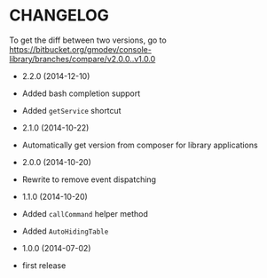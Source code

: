 CHANGELOG
=========

To get the diff between two versions, go to 
https://bitbucket.org/gmodev/console-library/branches/compare/v2.0.0..v1.0.0

* 2.2.0 (2014-12-10)

 * Added bash completion support
 * Added `getService` shortcut


* 2.1.0 (2014-10-22)

 * Automatically get version from composer for library applications


* 2.0.0 (2014-10-20)

 * Rewrite to remove event dispatching


* 1.1.0 (2014-10-20)

 * Added `callCommand` helper method
 * Added `AutoHidingTable`


* 1.0.0 (2014-07-02)

 * first release

